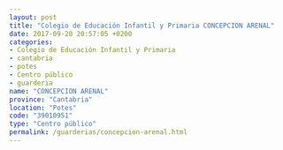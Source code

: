 ```yaml
---
layout: post
title: "Colegio de Educación Infantil y Primaria CONCEPCION ARENAL"
date: 2017-09-20 20:57:05 +0200
categories:
- Colegio de Educación Infantil y Primaria
- cantabria
- potes
- Centro público
- guarderia
name: "CONCEPCION ARENAL"
province: "Cantabria"
location: "Potes"
code: "39010951"
type: "Centro público"
permalink: /guarderias/concepcion-arenal.html
---
```

